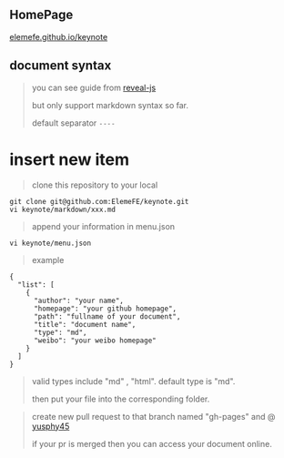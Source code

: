 ## HomePage

[elemefe.github.io/keynote](https://elemefe.github.io/keynote)

## document syntax

> you can see guide from [reveal-js](http://lab.hakim.se/reveal-js/)
>
> but only support markdown syntax so far.
>
> default separator `----`

# insert new item

> clone this repository to your local

```
git clone git@github.com:ElemeFE/keynote.git
vi keynote/markdown/xxx.md
```

> append your information in menu.json

```
vi keynote/menu.json
```

> example

```
{
  "list": [
    {
      "author": "your name",
      "homepage": "your github homepage",
      "path": "fullname of your document",
      "title": "document name",
      "type": "md",
      "weibo": "your weibo homepage"
    }
  ]
}
```
> valid types include "md" , "html". default type is "md".
>
> then put your file into the corresponding folder.

> create new pull request to that branch named "gh-pages" and @ [yusphy45](github.com/yusphy45)
>
> if your pr is merged then you can access your document online.
